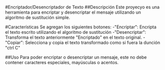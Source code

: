 #Encriptador/Desencriptador de Texto
##Descripción
Este proyecyo es una herramienta para encriptar y desencriptar el mensaje utilizando un algoritmo de sustitución simple.

#Características
Se agregan los siguientes botones:
-"Encriptar": Encripta el texto escrito utilizando el algoritmo de sustitución
-"Desencriptar": Transforma el texto anteriormente "Encriptado" en el texto original.
-"Copiar": Selecciona y copia el texto transformado como si fuera la dunción "ctrl C"

##Uso
Para poder encriptar o desencriptar un mensaje, este no debe contener caracteres especiales, mayúsculas o acentos. 
